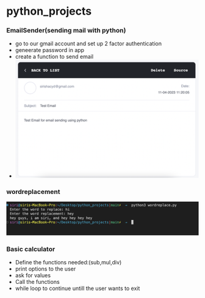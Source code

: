 # python_projects

### EmailSender(sending mail with python)

* go to our gmail account  and set up 2 factor authentication
* geneerate password in app
* create a function to send email
* ![email](screenshots/email.png)

### wordreplacement
![word](screenshots/wordreplace.png)

### Basic calculator
* Define the functions needed:(sub,mul,div)
* print options to the user
* ask for values
* Call the functions
* while loop to continue untill the user wants to exit




